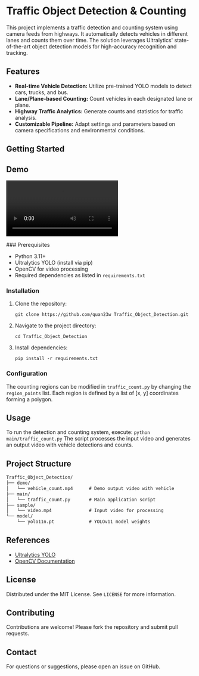# Traffic Object Detection & Counting

This project implements a traffic detection and counting system using camera feeds from highways. It automatically detects vehicles in different lanes and counts them over time. The solution leverages Ultralytics' state-of-the-art object detection models for high-accuracy recognition and tracking.

## Features

- **Real-time Vehicle Detection:** Utilize pre-trained YOLO models to detect cars, trucks, and bus.
- **Lane/Plane-based Counting:** Count vehicles in each designated lane or plane.
- **Highway Traffic Analytics:** Generate counts and statistics for traffic analysis.
- **Customizable Pipeline:** Adapt settings and parameters based on camera specifications and environmental conditions.

## Getting Started

## Demo

<p align="left">
  <video src="demo/vehicle.mp4" controls="controls" style="max-width: 100%;"></video>
  
</p>
### Prerequisites

- Python 3.11+
- Ultralytics YOLO (install via pip)
- OpenCV for video processing
- Required dependencies as listed in `requirements.txt`

### Installation

1. Clone the repository:
    ```
    git clone https://github.com/quan23w Traffic_Object_Detection.git
    ```
2. Navigate to the project directory:
    ```
    cd Traffic_Object_Detection
    ```
3. Install dependencies:
    ```
    pip install -r requirements.txt
    ```

### Configuration

The counting regions can be modified in ```traffic_count.py``` by changing the ```region_points``` list. Each region is defined by a list of [x, y] coordinates forming a polygon.

## Usage

To run the detection and counting system, execute:
    ```
    python main/traffic_count.py
    ```
The script processes the input video and generates an output video with vehicle detections and counts.



## Project Structure

```markdown
Traffic_Object_Detection/
├── demo/
│   └── vehicle_count.mp4      # Demo output video with vehicle 
├── main/
│   └── traffic_count.py       # Main application script
├── sample/
│   └── video.mp4              # Input video for processing
└── model/
    └── yolo11n.pt             # YOLOv11 model weights
```

## References

- [Ultralytics YOLO](https://github.com/ultralytics/yolov5)
- [OpenCV Documentation](https://docs.opencv.org/)

## License

Distributed under the MIT License. See `LICENSE` for more information.

## Contributing

Contributions are welcome! Please fork the repository and submit pull requests.

## Contact

For questions or suggestions, please open an issue on GitHub.
